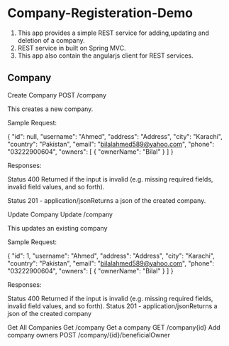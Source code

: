 # Company-Registeration-Demo
1. This app provides a simple REST service for adding,updating and deletion of a company.
2. REST service in built on Spring MVC.
2. This app also contain the angularjs client for REST services.

Company
-------

Create Company                    POST /company

This creates a new company.

Sample Request:

{
   "id": null,
   "username": "Ahmed",
   "address": "Address",
   "city": "Karachi",
   "country": "Pakistan",
   "email": "bilalahmed589@yahoo.com",
   "phone": "03222900604",
   "owners": [
      {
         "ownerName": "Bilal"
      }
   ]
}

Responses:

Status 400 Returned if the input is invalid (e.g. missing required fields, invalid field values, and so forth).

Status 201 - application/jsonReturns a json of the created company.

Update Company                    Update /company

This updates an existing company

Sample Request:

{
   "id": 1,
   "username": "Ahmed",
   "address": "Address",
   "city": "Karachi",
   "country": "Pakistan",
   "email": "bilalahmed589@yahoo.com",
   "phone": "03222900604",
   "owners": [
      {
         "ownerName": "Bilal"
      }
   ]
}

Responses:

Status 400 Returned if the input is invalid (e.g. missing required fields, invalid field values, and so forth).
Status 201 - application/jsonReturns a json of the created company

Get All Companies                 Get /company
Get a company                     GET /company{id}
Add company owners                POST /company/{id}/beneficialOwner
